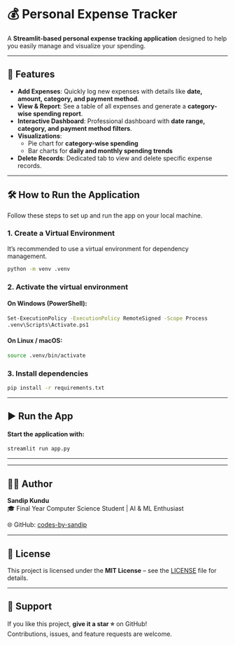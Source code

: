 # 💰 Personal Expense Tracker

A **Streamlit-based personal expense tracking application** designed to help you easily manage and visualize your spending.  

---

## 🚀 Features

- **Add Expenses**: Quickly log new expenses with details like **date, amount, category, and payment method**.  
- **View & Report**: See a table of all expenses and generate a **category-wise spending report**.  
- **Interactive Dashboard**: Professional dashboard with **date range, category, and payment method filters**.  
- **Visualizations**:  
  - Pie chart for **category-wise spending**  
  - Bar charts for **daily and monthly spending trends**  
- **Delete Records**: Dedicated tab to view and delete specific expense records.  

---

## 🛠️ How to Run the Application

Follow these steps to set up and run the app on your local machine.

### 1. Create a Virtual Environment
It’s recommended to use a virtual environment for dependency management.

```bash
python -m venv .venv
```
### 2. Activate the virtual environment
#### On Windows (PowerShell):
```bash
Set-ExecutionPolicy -ExecutionPolicy RemoteSigned -Scope Process
.venv\Scripts\Activate.ps1
```
#### On Linux / macOS:
```bash
source .venv/bin/activate
```
### 3. Install dependencies
```bash
pip install -r requirements.txt
```
---

## ▶️ Run the App
#### Start the application with:
```bash
streamlit run app.py
```
---
---

## 👨‍💻 Author

**Sandip Kundu**  
🎓 Final Year Computer Science Student | AI & ML Enthusiast  

🌐 GitHub: [codes-by-sandip](https://github.com/codes-by-sandip)  

---

## 📜 License

This project is licensed under the **MIT License** – see the [LICENSE](LICENSE) file for details.  

---

## 🌟 Support

If you like this project, **give it a star ⭐** on GitHub!  
Contributions, issues, and feature requests are welcome.  
